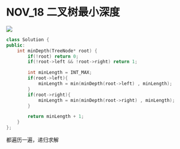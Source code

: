 # NOV_18 二叉树最小深度
![](https://tva1.sinaimg.cn/large/0081Kckwgy1gktsk2qo2vj30u00zwq8i.jpg)

``` c++
class Solution {
public:
    int minDepth(TreeNode* root) {
        if(!root) return 0;
        if(!root->left && !root->right) return 1;

        int minLength = INT_MAX;
        if(root->left){
            minLength = min(minDepth(root->left) , minLength);
        }
        if(root->right){
            minLength = min(minDepth(root->right) , minLength);
        }

        return minLength + 1;
    }
};
```

都遍历一遍，递归求解